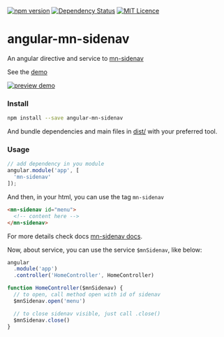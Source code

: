 [![npm version](https://badge.fury.io/js/angular-mn-sidenav.svg)](https://badge.fury.io/js/angular-mn-sidenav)
[![Dependency Status](https://gemnasium.com/badges/github.com/minimalist-components/angular-mn-sidenav.svg)](https://gemnasium.com/github.com/minimalist-components/angular-mn-sidenav)
[![MIT Licence](https://badges.frapsoft.com/os/mit/mit.svg?v=103)](https://opensource.org/licenses/mit-license.php)


# angular-mn-sidenav

An angular directive and service to [mn-sidenav](https://github.com/minimalist-components/mn-sidenav)

See the [demo](https://minimalist-components.github.io/angular-mn-sidenav/)

[![preview demo](https://raw.githubusercontent.com/minimalist-components/mn-sidenav/master/preview.gif)](https://minimalist-components.github.io/angular-mn-sidenav/)

### Install

```sh
npm install --save angular-mn-sidenav
```

And bundle dependencies and main files in [dist/](https://github.com/minimalist-components/mn-sidenav/tree/master/dist) with your preferred tool.

### Usage

```js
// add dependency in you module
angular.module('app', [
  'mn-sidenav'
]);
```

And then, in your html, you can use the tag `mn-sidenav`

```html
<mn-sidenav id="menu">
  <!-- content here -->
</mn-sidenav>
```


For more details check docs [mn-sidenav docs](https://github.com/minimalist-components/mn-sidenav).

Now, about service, you can use the service `$mnSidenav`, like below:

```js
angular
  .module('app')
  .controller('HomeController', HomeController)

function HomeController($mnSidenav) {
  // to open, call method open with id of sidenav
  $mnSidenav.open('menu')

  // to close sidenav visible, just call .close()
  $mnSidenav.close()
}
```

